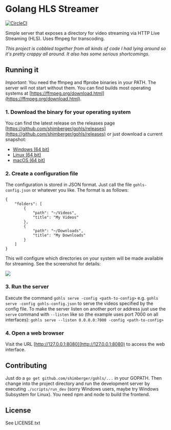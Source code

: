 # Golang HLS Streamer

[![CircleCI](https://circleci.com/gh/shimberger/gohls/tree/master.svg?style=svg)](https://circleci.com/gh/shimberger/gohls/tree/master)

Simple server that exposes a directory for video streaming via HTTP Live Streaming (HLS). Uses ffmpeg for transcoding.

*This project is cobbled together from all kinds of code I had lying around so it's pretty crappy all around. It also has some serious shortcomings.*

## Running it

*Important*: You need the ffmpeg and ffprobe binaries in your PATH. The server will not start without them. You can find builds most operating systems at [https://ffmpeg.org/download.html](https://ffmpeg.org/download.html).

### 1. Download the binary for your operating system

You can find the latest release on the releases page [https://github.com/shimberger/gohls/releases](https://github.com/shimberger/gohls/releases) or just download a current snapshot:

- [Windows (64 bit)](https://s3.amazonaws.com/gohls/gohls-windows-amd64-snapshot.tar.gz)
- [Linux (64 bit)](https://s3.amazonaws.com/gohls/gohls-linux-amd64-snapshot.tar.gz)
- [macOS (64 bit)](https://s3.amazonaws.com/gohls/gohls-osx-snapshot.tar.gz)

### 2. Create a configuration file

The configuration is stored in JSON format. Just call the file `gohls-config.json` or whatever you like. The format is as follows:

```
{
	"folders": [
		{
			"path": "~/Videos",
			"title": "My Videos"
		},
		{
			"path": "~/Downloads",
			"title": "My Downloads"
		}
	]
}
```

This will configure which directories on your system will be made available for streaming. See the screenshot for details:

![](https://s3-eu-west-1.amazonaws.com/captured-krxvuizy1557lsmzs8mvzdj4/yd4ei-20181024-24215053.png)

### 3. Run the server

Execute the command `gohls serve -config <path-to-config>` e.g. `gohls serve -config gohls-config.json` to serve the videos specified by the config file. To make the server listen on another port or address just use the `serve` command with `--listen` like so (the example uses port 7000 on all interfaces): `gohls serve --listen 0.0.0.0:7000 -config <path-to-config>`

### 4. Open a web browser

Visit the URL [http://127.0.0.1:8080](http://127.0.0.1:8080) to access the web interface.

## Contributing

Just do a `go get github.com/shimberger/gohls/...` in your GOPATH. Then change into the project directory and run the development server by executing `./scripts/run_dev` (sorry Windows users, maybe try Windows Subsystem for Linux). You need npm and node to build the frontend.

## License

See LICENSE.txt
